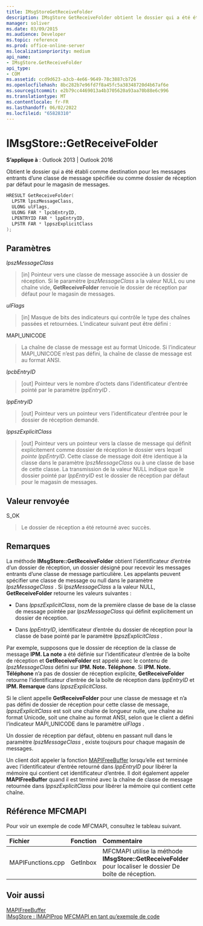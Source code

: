 ```yaml
---
title: IMsgStoreGetReceiveFolder
description: IMsgStore GetReceiveFolder obtient le dossier qui a été établi comme destination pour les messages entrants d’une classe de message spécifiée.
manager: soliver
ms.date: 03/09/2015
ms.audience: Developer
ms.topic: reference
ms.prod: office-online-server
ms.localizationpriority: medium
api_name:
- IMsgStore.GetReceiveFolder
api_type:
- COM
ms.assetid: ccd9d623-a3cb-4e66-9649-78c3887cb726
ms.openlocfilehash: 8bc282b7e96fd7f8a45fc5a38348720d4b67af6e
ms.sourcegitcommit: e2b79cc4469013a4b3705620a93aa70b88e6c996
ms.translationtype: MT
ms.contentlocale: fr-FR
ms.lasthandoff: 06/02/2022
ms.locfileid: "65828310"
---
```

# <a name="imsgstoregetreceivefolder"></a>IMsgStore::GetReceiveFolder

**S’applique à** : Outlook 2013 | Outlook 2016
  
Obtient le dossier qui a été établi comme destination pour les messages entrants d’une classe de message spécifiée ou comme dossier de réception par défaut pour le magasin de messages.
  
```cpp
HRESULT GetReceiveFolder(
  LPSTR lpszMessageClass,
  ULONG ulFlags,
  ULONG FAR * lpcbEntryID,
  LPENTRYID FAR * lppEntryID,
  LPSTR FAR * lppszExplicitClass
);
```

## <a name="parameters"></a>Paramètres

 _lpszMessageClass_
  
> [in] Pointeur vers une classe de message associée à un dossier de réception. Si le paramètre _lpszMessageClass_ a la valeur NULL ou une chaîne vide, **GetReceiveFolder** renvoie le dossier de réception par défaut pour le magasin de messages.

 _ulFlags_
  
> [in] Masque de bits des indicateurs qui contrôle le type des chaînes passées et retournées. L’indicateur suivant peut être défini :

MAPI_UNICODE
  
> La chaîne de classe de message est au format Unicode. Si l’indicateur MAPI_UNICODE n’est pas défini, la chaîne de classe de message est au format ANSI.

 _lpcbEntryID_
  
> [out] Pointeur vers le nombre d’octets dans l’identificateur d’entrée pointé par le paramètre _lppEntryID_ .

 _lppEntryID_
  
> [out] Pointeur vers un pointeur vers l’identificateur d’entrée pour le dossier de réception demandé.

 _lppszExplicitClass_
  
> [out] Pointeur vers un pointeur vers la classe de message qui définit explicitement comme dossier de réception le dossier vers lequel _pointe lppEntryID_. Cette classe de message doit être identique à la classe dans le paramètre _lpszMessageClass_ ou à une classe de base de cette classe. La transmission de la valeur NULL indique que le dossier pointé par _lppEntryID_ est le dossier de réception par défaut pour le magasin de messages.

## <a name="return-value"></a>Valeur renvoyée

S_OK
  
> Le dossier de réception a été retourné avec succès.

## <a name="remarks"></a>Remarques

La méthode **IMsgStore::GetReceiveFolder** obtient l’identificateur d’entrée d’un dossier de réception, un dossier désigné pour recevoir les messages entrants d’une classe de message particulière. Les appelants peuvent spécifier une classe de message ou null dans le paramètre _lpszMessageClass_ . Si _lpszMessageClass_ a la valeur NULL, **GetReceiveFolder** retourne les valeurs suivantes :
  
- Dans _lppszExplicitClass_, nom de la première classe de base de la classe de message pointée par _lpszMessageClass_ qui définit explicitement un dossier de réception.

- Dans _lppEntryID_, identificateur d’entrée du dossier de réception pour la classe de base pointé par le paramètre _lppszExplicitClass_ .

Par exemple, supposons que le dossier de réception de la classe de message **IPM. La note** a été définie sur l’identificateur d’entrée de la boîte de réception et **GetReceiveFolder** est appelé avec le contenu de _lpszMessageClass_ défini sur **IPM. Note. Téléphone**. Si **IPM. Note. Téléphone** n’a pas de dossier de réception explicite, **GetReceiveFolder** retourne l’identificateur d’entrée de la boîte de réception dans _lppEntryID_ et **IPM. Remarque** dans _lppszExplicitClass_.
  
Si le client appelle **GetReceiveFolder** pour une classe de message et n’a pas défini de dossier de réception pour cette classe de message, _lppszExplicitClass_ est soit une chaîne de longueur nulle, une chaîne au format Unicode, soit une chaîne au format ANSI, selon que le client a défini l’indicateur MAPI_UNICODE dans le paramètre _ulFlags_ .
  
Un dossier de réception par défaut, obtenu en passant null dans le paramètre _lpszMessageClass_ , existe toujours pour chaque magasin de messages.
  
Un client doit appeler la fonction [MAPIFreeBuffer](mapifreebuffer.md) lorsqu’elle est terminée avec l’identificateur d’entrée retourné dans _lppEntryID_ pour libérer la mémoire qui contient cet identificateur d’entrée. Il doit également appeler **MAPIFreeBuffer** quand il est terminé avec la chaîne de classe de message retournée dans _lppszExplicitClass_ pour libérer la mémoire qui contient cette chaîne.
  
## <a name="mfcmapi-reference"></a>Référence MFCMAPI

Pour voir un exemple de code MFCMAPI, consultez le tableau suivant.
  
|**Fichier**|**Fonction**|**Commentaire**|
|:-----|:-----|:-----|
|MAPIFunctions.cpp  <br/> |GetInbox  <br/> |MFCMAPI utilise la méthode **IMsgStore::GetReceiveFolder** pour localiser le dossier De boîte de réception. |

## <a name="see-also"></a>Voir aussi

[MAPIFreeBuffer](mapifreebuffer.md)  
[IMsgStore : IMAPIProp](imsgstoreimapiprop.md)
 [MFCMAPI en tant qu’exemple de code](mfcmapi-as-a-code-sample.md)
